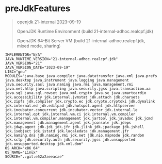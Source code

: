 # preJdkFeatures

> openjdk 21-internal 2023-09-19
>
> OpenJDK Runtime Environment (build 21-internal-adhoc.realcpf.jdk)
>
> OpenJDK 64-Bit Server VM (build 21-internal-adhoc.realcpf.jdk, mixed mode, sharing)

```text
IMPLEMENTOR="N/A"
JAVA_RUNTIME_VERSION="21-internal-adhoc.realcpf.jdk"
JAVA_VERSION="21"
JAVA_VERSION_DATE="2023-09-19"
LIBC="gnu"
MODULES="java.base java.compiler java.datatransfer java.xml java.prefs java.desktop java.instrument java.logging java.management java.security.sasl java.naming java.rmi java.management.rmi java.net.http java.scripting java.security.jgss java.transaction.xa java.sql java.sql.rowset java.xml.crypto java.se java.smartcardio jdk.accessibility jdk.internal.jvmstat jdk.attach jdk.charsets jdk.zipfs jdk.compiler jdk.crypto.ec jdk.crypto.cryptoki jdk.dynalink jdk.internal.ed jdk.editpad jdk.hotspot.agent jdk.httpserver jdk.incubator.concurrent jdk.incubator.vector jdk.internal.le jdk.internal.opt jdk.internal.vm.ci jdk.internal.vm.compiler jdk.internal.vm.compiler.management jdk.jartool jdk.javadoc jdk.jcmd jdk.management jdk.management.agent jdk.jconsole jdk.jdeps jdk.jdwp.agent jdk.jdi jdk.jfr jdk.jlink jdk.jpackage jdk.jshell jdk.jsobject jdk.jstatd jdk.localedata jdk.management.jfr jdk.naming.dns jdk.naming.rmi jdk.net jdk.nio.mapmode jdk.random jdk.sctp jdk.security.auth jdk.security.jgss jdk.unsupported jdk.unsupported.desktop jdk.xml.dom"
OS_ARCH="x86_64"
OS_NAME="Linux"
SOURCE=".:git:e52a2aeeacae"

```
